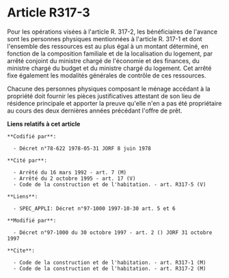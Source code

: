 # Article R317-3

Pour les opérations visées à l'article R. 317-2, les bénéficiaires de l'avance sont les personnes physiques mentionnées à
l'article R. 317-1 et dont l'ensemble des ressources est au plus égal à un montant déterminé, en fonction de la composition
familiale et de la localisation du logement, par arrêté conjoint du ministre chargé de l'économie et des finances, du
ministre chargé du budget et du ministre chargé du logement. Cet arrêté fixe également les modalités générales de contrôle de
ces ressources.

Chacune des personnes physiques composant le ménage accédant à la propriété doit fournir les pièces justificatives attestant
de son lieu de résidence principale et apporter la preuve qu'elle n'en a pas été propriétaire au cours des deux dernières
années précédant l'offre de prêt.

**Liens relatifs à cet article**

	**Codifié par**:

	  - Décret n°78-622 1978-05-31 JORF 8 juin 1978

	**Cité par**:

	  - Arrêté du 16 mars 1992 - art. 7 (M)
	  - Arrêté du 2 octobre 1995 - art. 17 (V)
	  - Code de la construction et de l'habitation. - art. R317-5 (V)

	**Liens**:

	  - SPEC_APPLI: Décret n°97-1000 1997-10-30 art. 5 et 6

	**Modifié par**:

	  - Décret n°97-1000 du 30 octobre 1997 - art. 2 () JORF 31 octobre 1997

	**Cite**:

	  - Code de la construction et de l'habitation. - art. R317-1 (M)
	  - Code de la construction et de l'habitation. - art. R317-2 (M)
